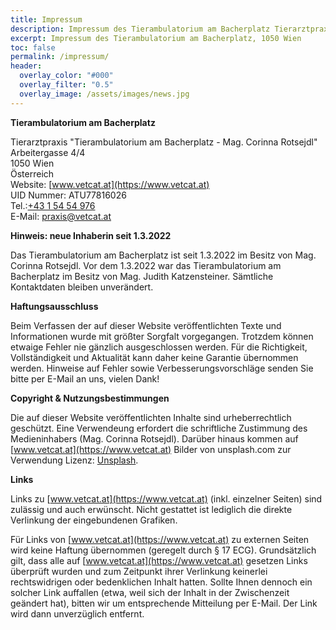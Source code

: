 ```yaml
---
title: Impressum
description: Impressum des Tierambulatorium am Bacherplatz Tierarztpraxis 1050 Wien
excerpt: Impressum des Tierambulatorium am Bacherplatz, 1050 Wien
toc: false
permalink: /impressum/
header:
  overlay_color: "#000"
  overlay_filter: "0.5"
  overlay_image: /assets/images/news.jpg
---
```



**Tierambulatorium am Bacherplatz**

Tierarztpraxis "Tierambulatorium am Bacherplatz - Mag. Corinna Rotsejdl"<br />
Arbeitergasse 4/4<br />
1050 Wien<br />
Österreich<br />
Website: [www.vetcat.at](https://www.vetcat.at)<br />
UID Nummer: ATU77816026<br />
Tel.:<a href="tel: +43 1 54 54 976">+43 1 54 54 976</a><br />
E-Mail: [praxis@vetcat.at](mailto:praxis@vetcat.at)

**Hinweis: neue Inhaberin seit 1.3.2022**

Das Tierambulatorium am Bacherplatz ist seit 1.3.2022 im Besitz von Mag. Corinna Rotsejdl. Vor dem 1.3.2022 war das Tierambulatorium am Bacherplatz im Besitz von Mag. Judith Katzensteiner. Sämtliche Kontaktdaten bleiben unverändert.

**Haftungsausschluss**

Beim Verfassen der auf dieser Website veröffentlichten Texte und Informationen wurde mit größter Sorgfalt vorgegangen. Trotzdem können etwaige Fehler nie gänzlich ausgeschlossen werden. Für die Richtigkeit, Vollständigkeit und Aktualität kann daher keine Garantie übernommen werden. Hinweise auf Fehler sowie Verbesserungsvorschläge senden Sie bitte per E-Mail an uns, vielen Dank!

**Copyright & Nutzungsbestimmungen**

Die auf dieser Website veröffentlichten Inhalte sind urheberrechtlich geschützt. Eine Verwendeung erfordert die schriftliche Zustimmung des Medieninhabers (Mag. Corinna Rotsejdl).
Darüber hinaus kommen auf [www.vetcat.at](https://www.vetcat.at) Bilder von unsplash.com zur Verwendung Lizenz: [Unsplash](https://unsplash.com/license).

**Links** 

Links zu [www.vetcat.at](https://www.vetcat.at) (inkl. einzelner Seiten) sind  zulässig und auch erwünscht. Nicht gestattet ist lediglich die direkte Verlinkung der eingebundenen Grafiken.

Für Links von [www.vetcat.at](https://www.vetcat.at) zu externen Seiten wird keine Haftung übernommen (geregelt durch § 17 ECG). Grundsätzlich gilt, dass alle auf [www.vetcat.at](https://www.vetcat.at) gesetzen Links überprüft wurden und zum Zeitpunkt ihrer Verlinkung keinerlei rechtswidrigen oder bedenklichen Inhalt hatten. Sollte Ihnen dennoch ein solcher Link auffallen (etwa, weil sich der Inhalt in der Zwischenzeit geändert hat), bitten wir um entsprechende Mitteilung per E-Mail. Der Link wird dann unverzüglich entfernt.